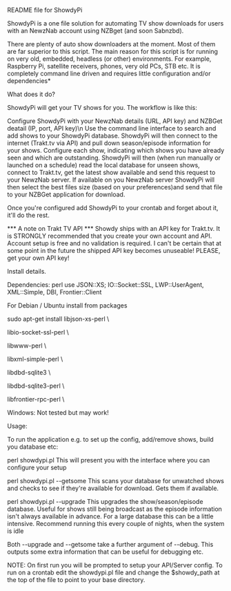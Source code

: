 README file for ShowdyPi

ShowdyPi is a one file solution for automating TV show downloads for users with an NewzNab account using NZBget (and soon Sabnzbd).

There are plenty of auto show downloaders at the moment. Most of them are far superior to this script. 
The main reason for this script is for running on very old, embedded, headless (or other) environments. For example, Raspberry Pi, satellite receivers, phones, very old PCs, STB etc. It is completely command line driven and requires little configuration and/or dependencies*

What does it do?

ShowdyPi will get your TV shows for you. The workflow is like this:

Configure ShowdyPi with your NewzNab details (URL, API key) and NZBGet deatail (IP, port, API key)\n
Use the command line interface to search and add shows to your ShowdyPi database.
ShowdyPi will then connect to the internet (Trakt.tv via API) and pull down season/episode information for your shows.
Configure each show, indicating which shows you have already seen and which are outstanding.
ShowdyPi will then (when run manually or launched on a schedule) read the local database for unseen shows, connect to Trakt.tv, get the latest show available and send this request to your NewzNab server.
If available on you NewzNab server ShowdyPi will then select the best files size (based on your preferences)and send that file to your NZBGet application for download.

Once you're configured add ShowdyPi to your crontab and forget about it, it'll do the rest.

*** A note on Trakt TV API ***
Showdy ships with an API key for Trakt.tv. It is STRONGLY recommended that you create your own account and API. Account setup is free and no validation is required.
I can't be certain that at some point in the future the shipped API key becomes unuseable! PLEASE, get your own API key!

Install details. 

Dependencies: perl use JSON::XS; IO::Socket::SSL, LWP::UserAgent, XML::Simple, DBI, Frontier::Client

For Debian / Ubuntu install from packages

sudo apt-get install libjson-xs-perl \

libio-socket-ssl-perl \ 
 
libwww-perl \

libxml-simple-perl \

libdbd-sqlite3 \

libdbd-sqlite3-perl \

libfrontier-rpc-perl \


Windows: Not tested but may work!

Usage:

To run the application e.g. to set up the config, add/remove shows, build you database etc:

perl showdypi.pl
This will present you with the interface where you can configure your setup

perl showdypi.pl --getsome
This scans your database for unwatched shows and checks to see if they're available for download. Gets them if available.

perl showdypi.pl --upgrade
This upgrades the show/season/episode database. Useful for shows still being broadcast as the episode information isn't always available in advance. For a large database this can be a little intensive. 
Recommend running this every couple of nights, when the system is idle

Both --upgrade and --getsome take a further argument of --debug. This outputs some extra information that can be useful for debugging etc.

NOTE: On first run you will be prompted to setup your API/Server config.
To run on a crontab edit the showdypi.pl file and change the $showdy_path at the top of the file to point to your base directory. 
